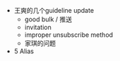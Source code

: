 - 王爽的几个guideline update
	- good bulk / 推送
	- invitation
	- improper unsubscribe method
	- 家琪的问题
- 5 Alias
